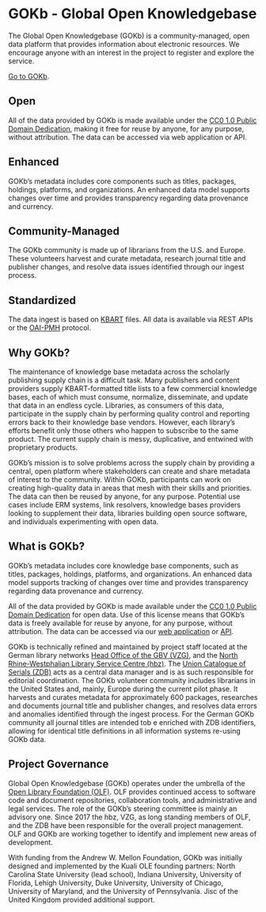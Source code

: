# GOKb - Global Open Knowledgebase

The Global Open Knowledgebase (GOKb) is a community-managed, open data platform that provides 
information about electronic resources. We encourage anyone with an interest in the project 
to register and explore the service. 

[Go to GOKb](https://gokb.org/gokb-ui/ "GOKb").

## Open

All of the data provided by GOKb is made available under the 
[CC0 1.0 Public Domain Dedication](https://creativecommons.org/publicdomain/zero/1.0/ "CC0 1.0 Public Domain Dedication"), 
making it free for reuse by anyone, for any purpose, without attribution. 
The data can be accessed via web application or API.

## Enhanced

GOKb’s metadata includes core components such as titles, packages, 
holdings, platforms, and organizations. An enhanced data model supports 
changes over time and provides transparency regarding data provenance and currency.

## Community-Managed

The GOKb community is made up of librarians from the U.S. and Europe. These volunteers harvest and curate metadata, research journal title and publisher changes, and resolve data issues identified through our ingest process.

## Standardized

The data ingest is based on [KBART](https://www.niso.org/standards-committees/kbart "KBART") files. All data is available via REST APIs or the [OAI-PMH](https://www.openarchives.org/pmh/ "OAI-PMH") protocol.

## Why GOKb?

The maintenance of knowledge base metadata across the scholarly publishing supply chain is a difficult task. Many publishers and content providers supply KBART-formatted title lists to a few commercial knowledge bases, each of which must consume, normalize, disseminate, and update that data in an endless cycle. Libraries, as consumers of this data, participate in the supply chain by performing quality control and reporting errors back to their knowledge base vendors. However, each library’s efforts benefit only those others who happen to subscribe to the same product. The current supply chain is messy, duplicative, and entwined with proprietary products.

GOKb’s mission is to solve problems across the supply chain by providing a central, open platform where stakeholders can create and share metadata of interest to the community. Within GOKb, participants can work on creating high-quality data in areas that mesh with their skills and priorities. The data can then be reused by anyone, for any purpose. Potential use cases include ERM systems, link resolvers, knowledge bases providers looking to supplement their data, libraries building open source software, and individuals experimenting with open data.

## What is GOKb?

GOKb’s metadata includes core knowledge base components, such as titles, packages, holdings, platforms, and organizations. An enhanced data model supports tracking of changes over time and provides transparency regarding data provenance and currency.

All of the data provided by GOKb is made available under the [CC0 1.0 Public Domain Dedication](https://creativecommons.org/publicdomain/zero/1.0/ "CC0 1.0 Public Domain Dedication") for open data. Use of this license means that GOKb’s data is freely available for reuse by anyone, for any purpose, without attribution. The data can be accessed via our [web application](http://gokb.org/gokb/ "web application") or [API](https://github.com/openlibraryenvironment/gokb/wiki/API "API").

GOKb is technically refined and maintained by project staff located at the German library networks [Head Office of the GBV (VZG)](https://www.gbv.de/Verbundzentrale-en?set_language=en "Head Office of the GBV (VZG)"), and the [North Rhine-Westphalian Library Service Centre (hbz)](https://www.hbz-nrw.de/ "North Rhine-Westphalian Library Service Centre (hbz)"). The [Union Catalogue of Serials (ZDB)](https://zdb-katalog.de/imprint.xhtml#aboutus "Union Catalogue of Serials (ZDB)") acts as a central data manager and is as such responsible for editorial coordination.  The GOKb volunteer community includes librarians in the United States and, mainly, Europe during the current pilot phase. It harvests and curates metadata for approximately 600 packages, researches and documents journal title and publisher changes, and resolves data errors and anomalies identified through the ingest process. For the German GOKb community all journal titles are intended tob e enriched with ZDB identifiers, allowing for identical title definitions in all information systems re-using GOKb data.

## Project Governance

Global Open Knowledgebase (GOKb) operates under the umbrella of the [Open Library Foundation (OLF)](https://openlibraryfoundation.org/ "Open Library Foundation (OLF)"). OLF provides continued access to software code and document repositories, collaboration tools, and administrative and legal services. The role of the GOKb’s steering committee is mainly an advisory one. Since 2017 the hbz, VZG, as long standing members of OLF, and the ZDB have been responsible for the overall project management. OLF and GOKb are working together to identify and implement new areas of development.

With funding from the Andrew W. Mellon Foundation, GOKb was initially designed and implemented by the Kuali OLE founding partners: North Carolina State University (lead school), Indiana University, University of Florida, Lehigh University, Duke University, University of Chicago, University of Maryland, and the University of Pennsylvania. Jisc of the United Kingdom provided additional support.
